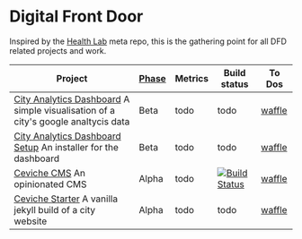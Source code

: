 # Digital Front Door

Inspired by the [Health Lab](https://github.com/codeforamerica/health) meta repo, this is the gathering point for all DFD related projects and work. 


Project | [Phase](https://www.gov.uk/service-manual/phases) | Metrics | Build status | To Dos
------- | ----- | ------- | ------------ | -------
[City Analytics Dashboard](https://github.com/codeforamerica/city-analytics-dashboard/) A simple visualisation of a city's google analtycis data  | Beta |  todo |  todo |  [waffle](https://waffle.io/codeforamerica/city-analytics-dashboard)
[City Analytics Dashboard Setup](https://github.com/codeforamerica/city-analytics-dashboard-setup/) An installer for the dashboard  | Beta | todo  | todo |  [waffle](https://waffle.io/codeforamerica/city-analytics-dashboard-setup)
[Ceviche CMS](https://github.com/codeforamerica/ceviche-cms/) An opinionated CMS  | Alpha | todo  | [![Build Status](https://travis-ci.org/codeforamerica/balance.svg?branch=master)](https://travis-ci.org/codeforamerica/balance)  |  [waffle](https://waffle.io/codeforamerica/ceviche-cms)
[Ceviche Starter](https://github.com/codeforamerica/ceviche-starter/) A vanilla jekyll build of a city website  | Alpha | todo  | todo  | [waffle](https://waffle.io/codeforamerica/ceviche-cms) 

